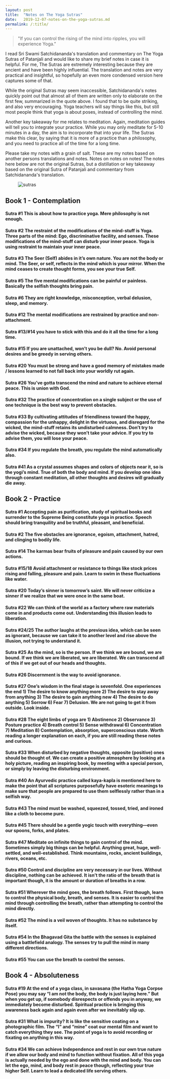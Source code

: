 ```yaml
---
layout: post
title:  "Notes on The Yoga Sutras"
date:   2019-12-07-notes-on-the-yoga-sutras.md
permalink: /:title/
---
```

 
> "If you can control the rising of the mind into ripples, you will experience Yoga."

I read Sri Swami Satchidananda's translation and commentary on The Yoga Sutras of Patanjali and would like to share my brief notes in case it is helpful. For me, The Sutras are extremely interesting because they are ancient and have been highly influential. The translation and notes are very practical and insightful, so hopefully an even more condensed version here captures some of that.

While the original Sutras may seem inaccessible, Satchidananda's notes quickly point out that almost all of them are written only to elaborate on the first few, summarized in the quote above. I found that to be quite striking, and also very encouraging. Yoga teachers will say things like this, but still most people think that yoga is about poses, instead of controlling the mind.

Another key takeaway for me relates to meditation. Again, meditation guides will tell you to integrate your practice. While you may only meditate for 5-10 minutes in a day, the aim is to incorporate that into your life. The Sutras make this clear, by saying that it is more of a practice than a philosophy, and you need to practice all of the time for a long time.

Please take my notes with a grain of salt. These are my notes based on another persons translations and notes. Notes on notes on notes! The notes here below are not the original Sutras, but a distillation or key takeaway based on the original Sutra of Patanjali and commentary from Satchidananda's translation.

<div class="sean-blog-image">
  <figure>
    <img alt="sutras" class=" lazyloaded" src="/assets/images/seanhelvey/2019/sutras.jpg">
  </figure>
</div>

## Book 1 - Contemplation

#### Sutra #1 This is about how to practice yoga. Mere philosophy is not enough.    

#### Sutra #2 The restraint of the modifications of the mind-stuff is Yoga. Three parts of the mind: Ego, discriminative facility, and senses. These modifications of the mind-stuff can disturb your inner peace. Yoga is using restraint to maintain your inner peace.    

#### Sutra #3 The Seer (Self) abides in it’s own nature. You are not the body or mind. The Seer, or self, reflects in the mind which is your mirror. When the mind ceases to create thought forms, you see your true Self.    

#### Sutra #5 The five mental modifications can be painful or painless. Basically the selfish thoughts bring pain.    

#### Sutra #6 They are right knowledge, misconception, verbal delusion, sleep, and memory.    

#### Sutra #12 The mental modifications are restrained by practice and non-attachment.    

#### Sutra #13/#14 you have to stick with this and do it all the time for a long time.    

#### Sutra #15 If you are unattached, won’t you be dull? No. Avoid personal desires and be greedy in serving others.    

#### Sutra #20 You must be strong and have a good memory of mistakes made / lessons learned to not fall back into your worldly rut again.    

#### Sutra #26 You’ve gotta transcend the mind and nature to achieve eternal peace. This is union with God.    

#### Sutra #32 The practice of concentration on a single subject or the use of one technique is the best way to prevent obstacles.    

#### Sutra #33 By cultivating attitudes of friendliness toward the happy, compassion for the unhappy, delight in the virtuous, and disregard for the wicked, the mind-stuff retains its undisturbed calmness. Don’t try to advise the wicked, because they won’t take your advice. If you try to advise them, you will lose your peace.    

#### Sutra #34 If you regulate the breath, you regulate the mind automatically also.    

#### Sutra #41 As a crystal assumes shapes and colors of objects near it, so is the yogi’s mind. True of both the body and mind. If you develop one idea through constant meditation, all other thoughts and desires will gradually die away.    

## Book 2 - Practice
#### Sutra #1 Accepting pain as purification, study of spiritual books and surrender to the Supreme Being constitute yoga in practice. Speech should bring tranquility and be truthful, pleasant, and beneficial.
#### Sutra #2 The five obstacles are ignorance, egoism, attachment, hatred, and clinging to bodily life.
#### Sutra #14 The karmas bear fruits of pleasure and pain caused by our own actions.
#### Sutra #15/18 Avoid attachment or resistance to things like stock prices rising and falling, pleasure and pain. Learn to swim in these fluctuations like water.
#### Sutra #20 Today’s sinner is tomorrow’s saint. We will never criticize a sinner if we realize that we were once in the same boat.
#### Sutra #22 We can think of the world as a factory where raw materials come in and products come out. Understanding this illusion leads to liberation.
#### Sutra #24/25 The author laughs at the previous idea, which can be seen as ignorant, because we can take it to another level and rise above the illusion, not trying to understand it.
#### Sutra #25 As the mind, so is the person. If we think we are bound, we are bound. If we think we are liberated, we are liberated. We can transcend all of this if we get out of our heads and thoughts.
#### Sutra #26 Discernment is the way to avoid ignorance.
#### Sutra #27 One’s wisdom in the final stage is sevenfold. One experiences the end 1) The desire to know anything more 2) The desire to stay away from anything 3) The desire to gain anything new 4) The desire to do anything 5) Sorrow 6) Fear 7) Delusion. We are not going to get it from outside. Look inside.
#### Sutra #28 The eight limbs of yoga are 1) Abstinence 2) Observance 3) Posture practice 4) Breath control 5) Sense withdrawal 6) Concentration 7) Meditation 8) Contemplation, absorption, superconscious state. Worth reading a longer explanation on each, if you are still reading these notes and curious.
#### Sutra #33 When disturbed by negative thoughts, opposite (positive) ones should be thought of. We can create a positive atmosphere by looking at a holy picture, reading an inspiring book, by meeting with a special person, or simply by leaving the disturbing environment.
#### Sutra #40 An Ayurvedic practice called kaya-kapla is mentioned here to make the point that all scriptures purposefully have esoteric meanings to make sure that people are prepared to use them selflessly rather than in a selfish way.
#### Sutra #43 The mind must be washed, squeezed, tossed, tried, and ironed like a cloth to become pure.
#### Sutra #45 There should be a gentle yogic touch with everything—even our spoons, forks, and plates.
#### Sutra #47 Meditate on infinite things to gain control of the mind. Sometimes simply big things can be helpful. Anything great, huge, well-settled, and well-established. Think mountains, rocks, ancient buildings, rivers, oceans, etc.
#### Sutra #50 Control and discipline are very necessary in our lives. Without discipline, nothing can be achieved. It isn’t the ratio of the breath that is important though, it is the amount or duration of breaths in a row.
#### Sutra #51 Wherever the mind goes, the breath follows. First though, learn to control the physical body, breath, and senses. It is easier to control the mind through controlling the breath, rather than attempting to control the mind directly.
#### Sutra #52 The mind is a veil woven of thoughts. It has no substance by itself.
#### Sutra #54 In the Bhagavad Gita the battle with the senses is explained using a battlefield analogy. The senses try to pull the mind in many different directions.
#### Sutra #55 You can use the breath to control the senses.

## Book 4 - Absoluteness
#### Sutra #19 At the end of a yoga class, in savasana (the Hatha Yoga Corpse Pose) you may say “I am not the body, the body is just laying here.” But when you get up, if somebody disrespects or offends you in anyway, we immediately become disturbed. Spiritual practice is bringing this awareness back again and again even after we inevitably slip up.
#### Sutra #31 What is impurity? It is like the sensitive coating on a photographic film. The “I” and “mine” coat our mental film and want to catch everything they see. The point of yoga is to avoid recording or fixating on anything in this way.
#### Sutra #34 We can achieve Independence and rest in our own true nature if we allow our body and mind to function without fixation. All of this yoga is actually needed by the ego and done with the mind and body. You can let the ego, mind, and body rest in peace though, reflecting your true higher Self. Learn to lead a dedicated life serving others.